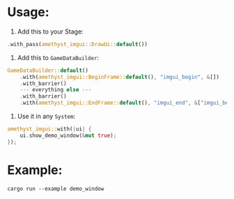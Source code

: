 # Usage:
1. Add this to your Stage:
```rust
.with_pass(amethyst_imgui::DrawUi::default())
```
1. Add this to `GameDataBuilder`:
```rust
GameDataBuilder::default()
	.with(amethyst_imgui::BeginFrame::default(), "imgui_begin", &[])
	.with_barrier()
	--- everything else ---
	.with_barrier()
	.with(amethyst_imgui::EndFrame::default(), "imgui_end", &["imgui_begin"]);
```
1. Use it in any `System`:
```rust
amethyst_imgui::with(|ui| {
	ui.show_demo_window(&mut true);
});
```

# Example:
```
cargo run --example demo_window
```
